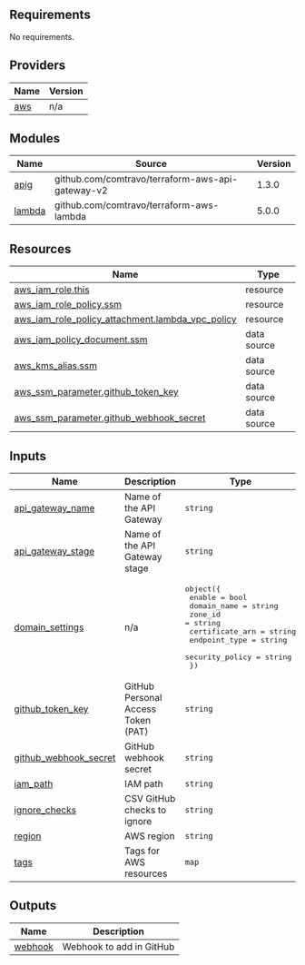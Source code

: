 ## Requirements

No requirements.

## Providers

| Name | Version |
|------|---------|
| <a name="provider_aws"></a> [aws](#provider\_aws) | n/a |

## Modules

| Name | Source | Version |
|------|--------|---------|
| <a name="module_apig"></a> [apig](#module\_apig) | github.com/comtravo/terraform-aws-api-gateway-v2 | 1.3.0 |
| <a name="module_lambda"></a> [lambda](#module\_lambda) | github.com/comtravo/terraform-aws-lambda | 5.0.0 |

## Resources

| Name | Type |
|------|------|
| [aws_iam_role.this](https://registry.terraform.io/providers/hashicorp/aws/latest/docs/resources/iam_role) | resource |
| [aws_iam_role_policy.ssm](https://registry.terraform.io/providers/hashicorp/aws/latest/docs/resources/iam_role_policy) | resource |
| [aws_iam_role_policy_attachment.lambda_vpc_policy](https://registry.terraform.io/providers/hashicorp/aws/latest/docs/resources/iam_role_policy_attachment) | resource |
| [aws_iam_policy_document.ssm](https://registry.terraform.io/providers/hashicorp/aws/latest/docs/data-sources/iam_policy_document) | data source |
| [aws_kms_alias.ssm](https://registry.terraform.io/providers/hashicorp/aws/latest/docs/data-sources/kms_alias) | data source |
| [aws_ssm_parameter.github_token_key](https://registry.terraform.io/providers/hashicorp/aws/latest/docs/data-sources/ssm_parameter) | data source |
| [aws_ssm_parameter.github_webhook_secret](https://registry.terraform.io/providers/hashicorp/aws/latest/docs/data-sources/ssm_parameter) | data source |

## Inputs

| Name | Description | Type | Default | Required |
|------|-------------|------|---------|:--------:|
| <a name="input_api_gateway_name"></a> [api\_gateway\_name](#input\_api\_gateway\_name) | Name of the API Gateway | `string` | `"all-checks-passed"` | no |
| <a name="input_api_gateway_stage"></a> [api\_gateway\_stage](#input\_api\_gateway\_stage) | Name of the API Gateway stage | `string` | `"prod"` | no |
| <a name="input_domain_settings"></a> [domain\_settings](#input\_domain\_settings) | n/a | <pre>object({<br>    enable          = bool<br>    domain_name     = string<br>    zone_id         = string<br>    certificate_arn = string<br>    endpoint_type   = string<br>    security_policy = string<br>  })</pre> | <pre>{<br>  "certificate_arn": "",<br>  "domain_name": "",<br>  "enable": false,<br>  "endpoint_type": "",<br>  "security_policy": "",<br>  "zone_id": ""<br>}</pre> | no |
| <a name="input_github_token_key"></a> [github\_token\_key](#input\_github\_token\_key) | GitHub Personal Access Token (PAT) | `string` | `"/infrastructure/github/pat"` | no |
| <a name="input_github_webhook_secret"></a> [github\_webhook\_secret](#input\_github\_webhook\_secret) | GitHub webhook secret | `string` | `"/infrastructure/github/all-checks-passed/webhook-secret"` | no |
| <a name="input_iam_path"></a> [iam\_path](#input\_iam\_path) | IAM path | `string` | `"/"` | no |
| <a name="input_ignore_checks"></a> [ignore\_checks](#input\_ignore\_checks) | CSV GitHub checks to ignore | `string` | `""` | no |
| <a name="input_region"></a> [region](#input\_region) | AWS region | `string` | n/a | yes |
| <a name="input_tags"></a> [tags](#input\_tags) | Tags for AWS resources | `map` | `{}` | no |

## Outputs

| Name | Description |
|------|-------------|
| <a name="output_webhook"></a> [webhook](#output\_webhook) | Webhook to add in GitHub |
